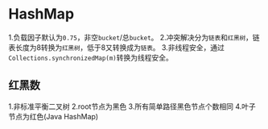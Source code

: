# HashMap

1.负载因子默认为`0.75`，非空`bucket`/总`bucket`。
2.冲突解决分为`链表`和`红黑树`，链表长度为8转换为`红黑树`，低于8又转换成为`链表`。
3.非线程安全，通过`Collections.synchronizedMap(m)`转换为线程安全。

## 红黑数
1.非标准平衡二叉树
2.root节点为黑色
3.所有简单路径黑色节点个数相同
4.叶子节点为红色(Java HashMap)
